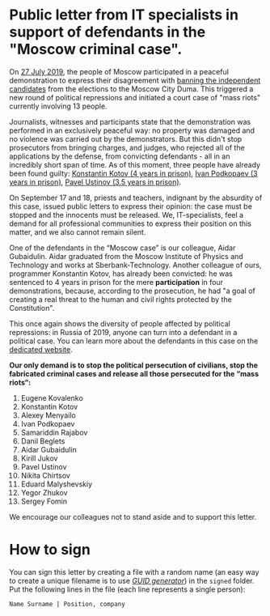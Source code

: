 # Public letter from IT specialists in support of defendants in the "Moscow criminal case".

On [27 July 2019](https://ovdinfo.org/news/2019/07/27/miting-u-merii-moskvy-27-iyulya-2019-goda-i-ego-posledstviya-onlayn), the people of Moscow participated in a peaceful demonstration to express their disagreement with [banning the independent candidates](https://www.bbc.com/russian/features-49127945) from the elections to the Moscow City Duma. This triggered a new round of political repressions and initiated a court case of "mass riots" currently involving 13 people.

Journalists, witnesses and participants state that the demonstration was performed in an exclusively peaceful way: no property was damaged and no violence was carried out by the demonstrators. But this didn't stop prosecutors from bringing charges, and judges, who rejected all of the applications by the defense, from convicting defendants - all in an incredibly short span of time. As of this moment, three people have already been found guilty: [Konstantin Kotov (4 years in prison)](https://www.interfax.ru/russia/675323), [Ivan Podkopaev (3 years in prison)](https://www.interfax.ru/moscow/674950), [Pavel Ustinov (3.5 years in prison)](https://www.interfax.ru/russia/676593).

On September 17 and 18, priests and teachers, indignant by the absurdity of this case, issued public letters to express their opinion: the case must be stopped and the innocents must be released. We, IT-specialists, feel a demand for all professional communities to express their position on this matter, and we also cannot remain silent.

One of the defendants in the “Moscow case” is our colleague, Aidar Gubaidulin. Aidar graduated from the Moscow Institute of Physics and Technology and works at Sberbank-Technology. Another colleague of ours, programmer Konstantin Kotov, has already been convicted: he was sentenced to 4 years in prison for the mere **participation** in four demonstrations, because, according to the prosecution, he had "a goal of creating a real threat to the human and civil rights protected by the Constitution".

This once again shows the diversity of people affected by political repressions: in Russia of 2019, anyone can turn into a defendant in a political case. You can learn more about the defendants in this case on the [dedicated website](https://delo212.ru/arestanty).

**Our only demand is to stop the political persecution of civilians, stop the fabricated criminal cases and release all those persecuted for the “mass riots“:**

1. Eugene Kovalenko
2. Konstantin Kotov
3. Alexey Menyailo
4. Ivan Podkopaev
5. Samariddin Rajabov
6. Danil Beglets
7. Aidar Gubaidulin
8. Kirill Jukov
9. Pavel Ustinov
10. Nikita Chirtsov
11. Eduard Malyshevskiy
12. Yegor Zhukov
13. Sergey Fomin

We encourage our colleagues not to stand aside and to support this letter.

# How to sign

You can sign this letter by creating a file with a random name (an easy way to create a unique filename is to use *[GUID generator](https://www.guidgenerator.com/online-guid-generator.aspx)*) in the `signed` folder. Put the following lines in the file (each line represents a single person):
```
Name Surname | Position, company
```
